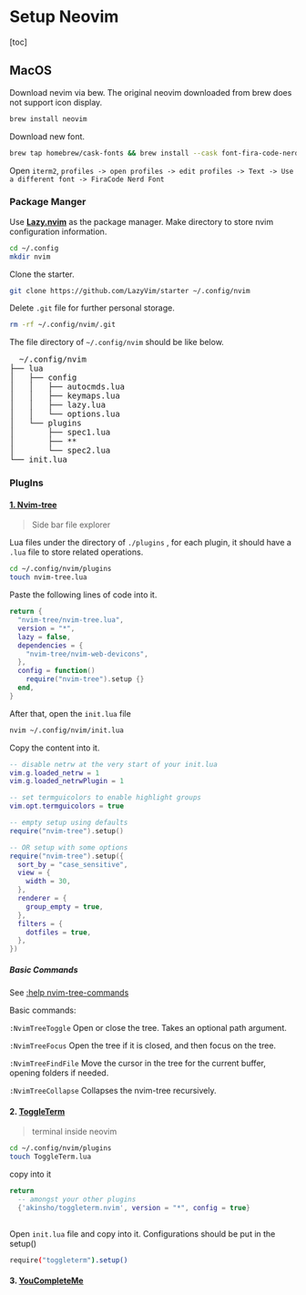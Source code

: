 # Setup Neovim

[toc]



## MacOS

Download nevim via bew. The original neovim downloaded from brew does not support icon display.

```bash
brew install neovim
```

Download new font. 

```bash
brew tap homebrew/cask-fonts && brew install --cask font-fira-code-nerd-font
```

Open `iterm2`, `profiles -> open profiles -> edit profiles -> Text -> Use a different font -> FiraCode Nerd Font`



### Package Manger

Use [**Lazy.nvim**](https://github.com/LazyVim/LazyVim/blob/main/README-CN.md) as the package manager.  Make directory to store nvim configuration information.

```bash
cd ~/.config
mkdir nvim
```

Clone the starter.

```bash
git clone https://github.com/LazyVim/starter ~/.config/nvim
```

Delete `.git` file for further personal storage.

```bash
rm -rf ~/.config/nvim/.git
```

The file directory of `~/.config/nvim` should be like below.

<pre>
  ~/.config/nvim
├── lua
│   ├── config
│   │   ├── autocmds.lua
│   │   ├── keymaps.lua
│   │   ├── lazy.lua
│   │   └── options.lua
│   └── plugins
│       ├── spec1.lua
│       ├── **
│       └── spec2.lua
└── init.lua
</pre>



### PlugIns

#### [1. Nvim-tree](https://github.com/nvim-tree/nvim-tree.lua)

> Side bar file explorer

Lua files under the directory of `./plugins` , for each plugin, it should have a `.lua` file to store related operations.

```bash
cd ~/.config/nvim/plugins
touch nvim-tree.lua
```

Paste the following lines of code into it.

```lua
return {
  "nvim-tree/nvim-tree.lua",
  version = "*",
  lazy = false,
  dependencies = {
    "nvim-tree/nvim-web-devicons",
  },
  config = function()
    require("nvim-tree").setup {}
  end,
}
```

After that, open the `init.lua` file

```bash
nvim ~/.config/nvim/init.lua
```

Copy the content into it.

```lua
-- disable netrw at the very start of your init.lua
vim.g.loaded_netrw = 1
vim.g.loaded_netrwPlugin = 1

-- set termguicolors to enable highlight groups
vim.opt.termguicolors = true

-- empty setup using defaults
require("nvim-tree").setup()

-- OR setup with some options
require("nvim-tree").setup({
  sort_by = "case_sensitive",
  view = {
    width = 30,
  },
  renderer = {
    group_empty = true,
  },
  filters = {
    dotfiles = true,
  },
})
```

##### Basic Commands


See [:help nvim-tree-commands](doc/nvim-tree-lua.txt)

Basic commands:

`:NvimTreeToggle` Open or close the tree. Takes an optional path argument.

`:NvimTreeFocus` Open the tree if it is closed, and then focus on the tree.

`:NvimTreeFindFile` Move the cursor in the tree for the current buffer, opening folders if needed.

`:NvimTreeCollapse` Collapses the nvim-tree recursively.





#### 2. [ToggleTerm](https://github.com/akinsho/toggleterm.nvim)

> terminal inside neovim 

```bash
cd ~/.config/nvim/plugins
touch ToggleTerm.lua
```

copy into it

``` lua
return
  -- amongst your other plugins
  {'akinsho/toggleterm.nvim', version = "*", config = true}
 
```



Open `init.lua` file and copy into it. Configurations should be put in the setup()

```bash
require("toggleterm").setup()
```





#### 3. [YouCompleteMe](https://github.com/ycm-core/YouCompleteMe)

> 

